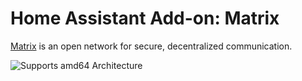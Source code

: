# Home Assistant Add-on: Matrix

[Matrix](https://matrix.org) is an open network for secure, decentralized communication.

![Supports amd64 Architecture][amd64-shield]

[amd64-shield]: https://img.shields.io/badge/amd64-yes-green.svg
